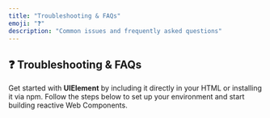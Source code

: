 ```yaml
---
title: "Troubleshooting & FAQs"
emoji: "❓"
description: "Common issues and frequently asked questions"
---
```


<section class="hero">

# ❓ Troubleshooting & FAQs

<p class="lead">Get started with <strong>UIElement</strong> by including it directly in your HTML or installing it via npm. Follow the steps below to set up your environment and start building reactive Web Components.</p>
</section>

<section>

##

</section>